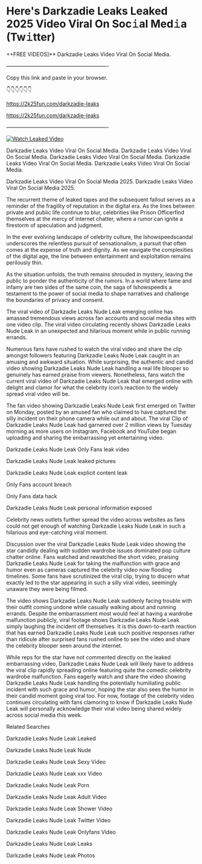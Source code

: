 # Here's Darkzadie Leaks Leaked 2025 Video Viral On Soc𝚒al Med𝚒a (Tw𝚒tter)

++FREE VIDEOS]** Darkzadie Leaks Video Viral On Social Media.

———————————————————-

Copy this link and paste in your browser.

👇👇👇👇👇👇

https://2k25fun.com/darkzadie-leaks

https://2k25fun.com/darkzadie-leaks

———————————————————-

[![Watch Leaked Video](https://miro.medium.com/v2/resize:fit:828/format:webp/1*cilzJN44JGOrTw9NJCrNHA.gif "Watch Leaked Video")](https://2k25fun.com/darkzadie-leaks)

Darkzadie Leaks Video Viral On Social Media. Darkzadie Leaks Video Viral On Social Media. Darkzadie Leaks Video Viral On Social Media. Darkzadie Leaks Video Viral On Social Media. Darkzadie Leaks Video Viral On Social Media.

Darkzadie Leaks Video Viral On Social Media 2025. Darkzadie Leaks Video Viral On Social Media 2025.

The recurrent theme of leaked tapes and the subsequent fallout serves as a reminder of the fragility of reputation in the digital era. As the lines between private and public life continue to blur, celebrities like Prison Officerfind themselves at the mercy of internet chatter, where a rumor can ignite a firestorm of speculation and judgment.

In the ever evolving landscape of celebrity culture, the Ishowspeedscandal underscores the relentless pursuit of sensationalism, a pursuit that often comes at the expense of truth and dignity. As we navigate the complexities of the digital age, the line between entertainment and exploitation remains perilously thin.

As the situation unfolds, the truth remains shrouded in mystery, leaving the public to ponder the authenticity of the rumors. In a world where fame and infamy are two sides of the same coin, the saga of Ishowspeedis a testament to the power of social media to shape narratives and challenge the boundaries of privacy and consent.

The viral video of Darkzadie Leaks Nude Leak emerging online has amassed tremendous views across fan accounts and social media sites with one video clip. The viral video circulating recently shows Darkzadie Leaks Nude Leak in an unexpected and hilarious moment while in public running errands.

Numerous fans have rushed to watch the viral video and share the clip amongst followers featuring Darkzadie Leaks Nude Leak caught in an amusing and awkward situation. While surprising, the authentic and candid video showing Darkzadie Leaks Nude Leak handling a real life blooper so genuinely has earned praise from viewers. Nonetheless, fans watch the current viral video of Darkzadie Leaks Nude Leak that emerged online with delight and clamor for what the celebrity icon’s reaction to the widely spread viral video will be.

The fan video showing Darkzadie Leaks Nude Leak first emerged on Twitter on Monday, posted by an amused fan who claimed to have captured the silly incident on their phone camera while out and about. The viral Clip of Darkzadie Leaks Nude Leak had garnered over 2 million views by Tuesday morning as more users on Instagram, Facebook and YouTube began uploading and sharing the embarrassing yet entertaining video.

Darkzadie Leaks Nude Leak Only Fans leak video

Darkzadie Leaks Nude Leak leaked pictures

Darkzadie Leaks Nude Leak explicit content leak

Only Fans account breach

Only Fans data hack

Darkzadie Leaks Nude Leak personal information exposed

Celebrity news outlets further spread the video across websites as fans could not get enough of watching Darkzadie Leaks Nude Leak in such a hilarious and eye-catching viral moment.

Discussion over the viral Darkzadie Leaks Nude Leak video showing the star candidly dealing with sudden wardrobe issues dominated pop culture chatter online. Fans watched and rewatched the short video, praising Darkzadie Leaks Nude Leak for taking the malfunction with grace and humor even as cameras captured the celebrity video now flooding timelines. Some fans have scrutinized the viral clip, trying to discern what exactly led to the star appearing in such a silly viral video, seemingly unaware they were being filmed.

The video shows Darkzadie Leaks Nude Leak suddenly facing trouble with their outfit coming undone while casually walking about and running errands. Despite the embarrassment most would feel at having a wardrobe malfunction publicly, viral footage shows Darkzadie Leaks Nude Leak simply laughing the incident off themselves. It is this down-to-earth reaction that has earned Darkzadie Leaks Nude Leak such positive responses rather than ridicule after surprised fans rushed online to see the video and share the celebrity blooper seen around the internet.

While reps for the star have not commented directly on the leaked embarrassing video, Darkzadie Leaks Nude Leak will likely have to address the viral clip rapidly spreading online featuring quite the comedic celebrity wardrobe malfunction. Fans eagerly watch and share the video showing Darkzadie Leaks Nude Leak handling the potentially humiliating public incident with such grace and humor, hoping the star also sees the humor in their candid moment going viral too. For now, footage of the celebrity video continues circulating with fans clamoring to know if Darkzadie Leaks Nude Leak will personally acknowledge their viral video being shared widely across social media this week.

Related Searches

Darkzadie Leaks Nude Leak Leaked

Darkzadie Leaks Nude Leak Nude

Darkzadie Leaks Nude Leak Sexy Video

Darkzadie Leaks Nude Leak xxx Video

Darkzadie Leaks Nude Leak Porn

Darkzadie Leaks Nude Leak Adult Video

Darkzadie Leaks Nude Leak Shower Video

Darkzadie Leaks Nude Leak Twitter Video

Darkzadie Leaks Nude Leak Onlyfans Video

Darkzadie Leaks Nude Leak Leaks

Darkzadie Leaks Nude Leak Photos